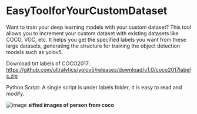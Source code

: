 # EasyToolforYourCustomDataset
Want to train your deep learning models with your custom dataset? This tool allows you to increment your custom dataset with existing datasets like COCO, VOC, etc. It helps you get the specified labels you want from these large datasets, generating the structure for training the object detection models such as yolov5.       

Download txt labels of COCO2017:
https://github.com/ultralytics/yolov5/releases/download/v1.0/coco2017labels.zip

Python Script:
A single script is under labels folder, it is easy to read and modify.

![image](https://user-images.githubusercontent.com/62652681/175498600-4be0ba2a-c559-4ea1-97f8-61783ea0b782.png)
**sifted images of person from coco**
